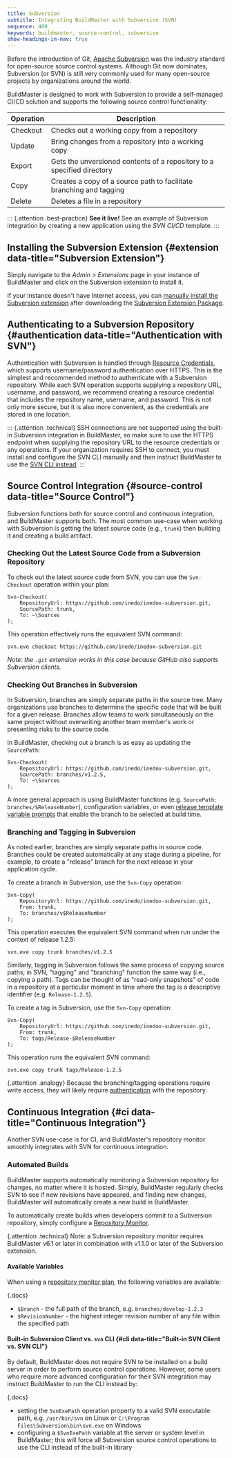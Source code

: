 ```yaml
---
title: Subversion
subtitle: Integrating BuildMaster with Subversion (SVN)
sequence: 400 
keywords: buildmaster, source-control, subversion
show-headings-in-nav: true
---
```


Before the introduction of Git, [Apache Subversion](https://subversion.apache.org/) was the industry standard for open-source source control systems. Although Git now dominates, Subversion (or SVN) is still very commonly used for many open-source projects by organizations around the world.

BuildMaster is designed to work with Subversion to provide a self-managed CI/CD solution and supports the following source control functionality:

| Operation | Description |
|---|---|
| Checkout  | Checks out a working copy from a repository |
| Update    | Bring changes from a repository into a working copy |
| Export    | Gets the unversioned contents of a repository to a specified directory |
| Copy      | Creates a copy of a source path to facilitate branching and tagging |
| Delete    | Deletes a file in a repository  |
	
::: {.attention .best-practice}
**See it live!** See an example of Subversion integration by creating a new application using the *SVN CI/CD* template.
:::

## Installing the Subversion Extension {#extension data-title="Subversion Extension"}

Simply navigate to the *Admin* > *Extensions* page in your instance of BuildMaster and click on the Subversion extension to install it.

If your instance doesn't have Internet access, you can [manually install the Subversion extension](https://docs.inedo.com/docs/buildmaster/reference/extensions#manual-install) after downloading the [Subversion Extension Package](https://proget.inedo.com/feeds/Extensions/inedox/Subversion).

## Authenticating to a Subversion Repository {#authentication data-title="Authentication with SVN"}

Authentication with Subversion is handled through [Resource Credentials](/docs/buildmaster/administration/resource-credentials), which supports username/password authentication over HTTPS. This is the simplest and recommended method to authenticate with a Subversion repository. While each SVN operation supports supplying a repository URL, username, and password, we recommend creating a resource credential that includes the repository name, username, and password. This is not only more secure, but it is also more convenient, as the credentials are stored in one location.

::: {.attention .technical}
SSH connections are not supported using the built-in Subversion integration in BuildMaster, so make sure to use the HTTPS endpoint when supplying the repository URL to the resource credentials or any operations. If your organization requires SSH to connect, you must install and configure the SVN CLI manually and then instruct BuildMaster to use the [SVN CLI instead](#cli).
:::

## Source Control Integration {#source-control data-title="Source Control"}

Subversion functions both for source control and continuous integration, and BuildMaster supports both. The most common use-case when working with Subversion is getting the latest source code (e.g., `trunk`) then building it and creating a build artifact. 

### Checking Out the Latest Source Code from a Subversion Repository

To check out the latest source code from SVN, you can use the `Svn-Checkout` operation within your plan:

```
Svn-Checkout(
    RepositoryUrl: https://github.com/inedo/inedox-subversion.git,
    SourcePath: trunk,
    To: ~\Sources
);
```

This operation effectively runs the equivalent SVN command: 

```
svn.eve checkout https://github.com/inedo/inedox-subversion.git
```

*Note: the `.git` extension works in this case because GitHub also supports Subversion clients.*

### Checking Out Branches in Subversion

In Subversion, branches are simply separate paths in the source tree. Many organizations use branches to determine the specific code that will be built for a given release. Branches allow teams to work simultaneously on the same project without overwriting another team member's work or presenting risks to the source code.

In BuildMaster, checking out a branch is as easy as updating the `SourcePath`:

```
Svn-Checkout(
    RepositoryUrl: https://github.com/inedo/inedox-subversion.git,
    SourcePath: branches/v1.2.5,
    To: ~\Sources
);
```

A more general approach is using BuildMaster functions (e.g. `SourcePath: branches/$ReleaseNumber`), configuration variables, or even [release template variable prompts](/docs/buildmaster/releases/templates#components) that enable the branch to be selected at build time.

### Branching and Tagging in Subversion

As noted earlier, branches are simply separate paths in source code. Branches could be created automatically at any stage during a pipeline, for example, to create a "release" branch for the next release in your application cycle.

To create a branch in Subversion, use the `Svn-Copy` operation:

```
Svn-Copy(
    RepositoryUrl: https://github.com/inedo/inedox-subversion.git,
    From: trunk,
    To: branches/v$ReleaseNumber
);
```

This operation executes the equivalent SVN command when run under the context of release 1.2.5:

```
svn.exe copy trunk branches/v1.2.5
```

Similarly, tagging in Subversion follows the same process of copying source paths; in SVN, "tagging" and "branching" function the same way (i.e., copying a path). Tags can be thought of as "read-only snapshots" of code in a repository at a particular moment in time where the tag is a descriptive identifier (e.g. `Release-1.2.5`).

To create a tag in Subversion, use the `Svn-Copy` operation:

```
Svn-Copy(
    RepositoryUrl: https://github.com/inedo/inedox-subversion.git,
    From: trunk,
    To: tags/Release-$ReleaseNumber
);
```

This operation runs the equivalent SVN command:

```
svn.exe copy trunk tags/Release-1.2.5
```

{.attention .analogy} Because the branching/tagging operations require write access, they will likely require [authentication](#authentication) with the repository.

## Continuous Integration {#ci data-title="Continuous Integration"}

Another SVN use-case is for CI, and BuildMaster's repository monitor smoothly integrates with SVN for continuous integration.

### Automated Builds

BuildMaster supports automatically monitoring a Subversion repository for changes, no matter where it is hosted. Simply, BuildMaster regularly checks SVN to see if new revisions have appeared, and finding new changes, BuildMaster will automatically create a new build in BuildMaster.

To automatically create builds when developers commit to a Subversion repository, simply configure a [Repository Monitor](/docs/buildmaster/ci-cd/continous-integration/build-triggers/repository-monitors).

{.attention .technical} Note: a Subversion repository monitor requires BuildMaster v6.1 or later in combination with v1.1.0 or later of the Subversion extension.

#### Available Variables

When using a [repository monitor plan](/docs/buildmaster/builds/continuous-integration/repository-monitors#ci-plans), the following variables are available:

{.docs}
 - `$Branch` - the full path of the branch, e.g. `branches/develop-1.2.3`
 - `$RevisionNumber` - the highest integer revision number of any file within the specified path

#### Built-in Subversion Client vs. `svn` CLI {#cli data-title="Built-in SVN Client vs. SVN CLI"}

By default, BuildMaster does not require SVN to be installed on a build server in order to perform source control operations. However, some users who require more advanced configuration for their SVN integration may instruct BuildMaster to run the CLI instead by:

{.docs}
 - setting the `SvnExePath` operation property to a valid SVN executable path, e.g. `/usr/bin/svn` on Linux or `C:\Program Files\Subversion\bin\svn.exe` on Windows
 - configuring a `$SvnExePath` variable at the server or system level in BuildMaster; this will force all Subversion source control operations to use the CLI instead of the built-in library
